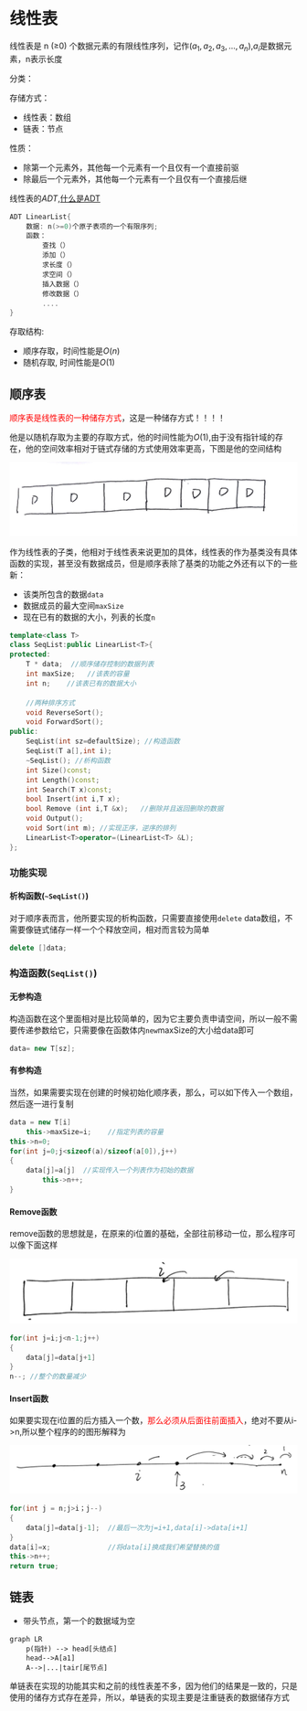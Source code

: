 # 线性表

线性表是 n (≥0) 个数据元素的有限线性序列，记作$(a_1,a_2,a_3,...,a_n)$,$a_i$是数据元素，n表示长度

分类：

存储方式：

* 线性表：数组
* 链表：节点

性质：

* 除第一个元素外，其他每一个元素有一个且仅有一个直接前驱
* 除最后一个元素外，其他每一个元素有一个且仅有一个直接后继

线性表的$ADT$,[什么是ADT](https://baike.baidu.com/item/ADT/18299805)

```cpp
ADT LinearList{
    数据: n(>=0)个原子表项的一个有限序列;
    函数：
        查找（）
        添加（）
        求长度（）
        求空间（）
        插入数据（）
        修改数据（）
        ....
}
```

存取结构:

* 顺序存取，时间性能是$O(n)$
* 随机存取, 时间性能是$O(1)$

## 顺序表

<font color='red'>顺序表是线性表的一种储存方式</font>，这是一种储存方式！！！！

他是以随机存取为主要的存取方式，他的时间性能为$O(1)$,由于没有指针域的存在，他的空间效率相对于链式存储的方式使用效率更高，下图是他的空间结构

![image-20220319221210087](LinearList.assets/image-20220319221210087.png)

作为线性表的子类，他相对于线性表来说更加的具体，线性表的作为基类没有具体函数的实现，甚至没有数据成员，但是顺序表除了基类的功能之外还有以下的一些新：

* 该类所包含的数据`data`
* 数据成员的最大空间`maxSize`
* 现在已有的数据的大小，列表的长度`n`



```cpp
template<class T>
class SeqList:public LinearList<T>{
protected:
	T * data;  //顺序储存控制的数据列表
	int maxSize;   //该表的容量
	int n;    //该表已有的数据大小

	//两种排序方式
	void ReverseSort();	
	void ForwardSort();
public:
	SeqList(int sz=defaultSize); //构造函数
	SeqList(T a[],int i);
	~SeqList(); //析构函数
	int Size()const;
	int Length()const;
	int Search(T x)const;
	bool Insert(int i,T x);
	bool Remove (int i,T &x);   //删除并且返回删除的数据
	void Output();
	void Sort(int m); //实现正序，逆序的排列
	LinearList<T>operator=(LinearList<T> &L);
};
```

### 功能实现

#### 析构函数(`~SeqList()`)

对于顺序表而言，他所要实现的析构函数，只需要直接使用`delete` data数组，不需要像链式储存一样一个个释放空间，相对而言较为简单

```cpp
delete []data;
```

### 构造函数(`SeqList()`)

#### 无参构造

构造函数在这个里面相对是比较简单的，因为它主要负责申请空间，所以一般不需要传递参数给它，只需要像在函数体内`new`maxSize的大小给data即可

```cpp
data= new T[sz];
```

#### 有参构造

当然，如果需要实现在创建的时候初始化顺序表，那么，可以如下传入一个数组，然后逐一进行复制

```cpp
data = new T[i]
    this->maxSize=i;	//指定列表的容量
this->n=0;
for(int j=0;j<sizeof(a)/sizeof(a[0]),j++)
{
    data[j]=a[j]  //实现传入一个列表作为初始的数据
        this->n++;
}
```

#### Remove函数

remove函数的思想就是，在原来的i位置的基础，全部往前移动一位，那么程序可以像下面这样

![image-20220319222714682](LinearList.assets/image-20220319222714682.png)

```cpp
for(int j=i;j<n-1;j++)
{
    data[j]=data[j+1]
}
n--; //整个的数量减少
```

#### Insert函数

如果要实现在i位置的后方插入一个数，<font color='red'>那么必须从后面往前面插入</font>，绝对不要从i->n,所以整个程序的的图形解释为

![image-20220319223342618](LinearList.assets/image-20220319223342618.png)

```cpp
for(int j = n;j>i；j--)
{
    data[j]=data[j-1];	//最后一次为j=i+1,data[i]->data[i+1]
}
data[i]=x;				//将data[i]换成我们希望替换的值
this->n++;
return true;
```

## 链表

* 带头节点，第一个的数据域为空

```mermaid
graph LR
    p(指针) --> head[头结点]
    head-->A[a1]
   	A-->|...|tair[尾节点]
```

单链表在实现的功能其实和之前的线性表差不多，因为他们的结果是一致的，只是使用的储存方式存在差异，所以，单链表的实现主要是注重链表的数据储存方式